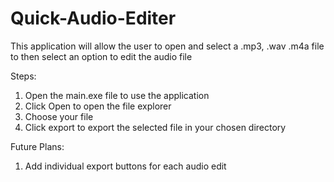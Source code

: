 # Quick-Audio-Editer
This application will allow the user to open and select a .mp3, .wav .m4a file to then select an option to edit the audio file

Steps:
1. Open the main.exe file to use the application
2. Click Open to open the file explorer
3. Choose your file
4. Click export to export the selected file in your chosen directory

Future Plans:
1. Add individual export buttons for each audio edit